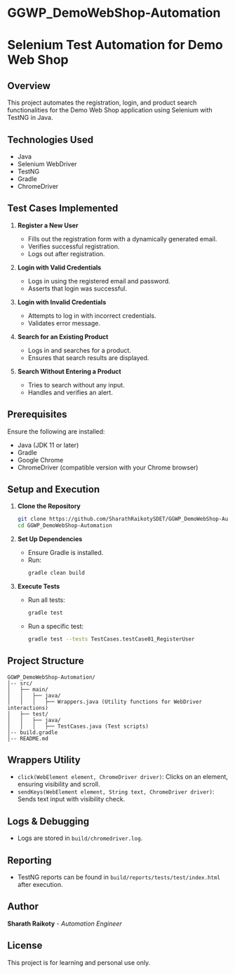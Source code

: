 # GGWP_DemoWebShop-Automation
# Selenium Test Automation for Demo Web Shop

## Overview
This project automates the registration, login, and product search functionalities for the Demo Web Shop application using Selenium with TestNG in Java.

## Technologies Used
- Java
- Selenium WebDriver
- TestNG
- Gradle
- ChromeDriver

## Test Cases Implemented
1. **Register a New User**
   - Fills out the registration form with a dynamically generated email.
   - Verifies successful registration.
   - Logs out after registration.

2. **Login with Valid Credentials**
   - Logs in using the registered email and password.
   - Asserts that login was successful.

3. **Login with Invalid Credentials**
   - Attempts to log in with incorrect credentials.
   - Validates error message.

4. **Search for an Existing Product**
   - Logs in and searches for a product.
   - Ensures that search results are displayed.

5. **Search Without Entering a Product**
   - Tries to search without any input.
   - Handles and verifies an alert.

## Prerequisites
Ensure the following are installed:
- Java (JDK 11 or later)
- Gradle
- Google Chrome
- ChromeDriver (compatible version with your Chrome browser)

## Setup and Execution
1. **Clone the Repository**
   ```sh
   git clone https://github.com/SharathRaikotySDET/GGWP_DemoWebShop-Automation.git
   cd GGWP_DemoWebShop-Automation
   ```

2. **Set Up Dependencies**
   - Ensure Gradle is installed.
   - Run:
     ```sh
     gradle clean build
     ```

3. **Execute Tests**
   - Run all tests:
     ```sh
     gradle test
     ```
   - Run a specific test:
     ```sh
     gradle test --tests TestCases.testCase01_RegisterUser
     ```

## Project Structure
```
GGWP_DemoWebShop-Automation/
│-- src/
│   ├── main/
│   │   ├── java/
│   │   │   ├── Wrappers.java (Utility functions for WebDriver interactions)
│   ├── test/
│   │   ├── java/
│   │   │   ├── TestCases.java (Test scripts)
│-- build.gradle
│-- README.md
```

## Wrappers Utility
- `click(WebElement element, ChromeDriver driver)`: Clicks on an element, ensuring visibility and scroll.
- `sendKeys(WebElement element, String text, ChromeDriver driver)`: Sends text input with visibility check.

## Logs & Debugging
- Logs are stored in `build/chromedriver.log`.

## Reporting
- TestNG reports can be found in `build/reports/tests/test/index.html` after execution.

## Author
**Sharath Raikoty** - *Automation Engineer*

## License
This project is for learning and personal use only.

